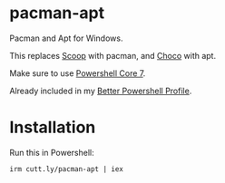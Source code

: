 # pacman-apt
Pacman and Apt for Windows.

This replaces [Scoop](https://scoop.sh/) with pacman, and [Choco](https://chocolatey.org/) with apt.

Make sure to use [Powershell Core 7](https://github.com/PowerShell/PowerShell).

Already included in my [Better Powershell Profile](https://github.com/ShadowElixir/better-powershell-profile).

# Installation
Run this in Powershell:
```
irm cutt.ly/pacman-apt | iex
```
